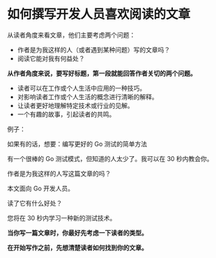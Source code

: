 # 如何撰写开发人员喜欢阅读的文章

从读者角度来看文章，他们主要考虑两个问题：
- 作者是为我这样的人（或者遇到某种问题）写的文章吗？
- 阅读它能对我有何益处？

**从作者角度来说，要写好标题，第一段就能回答作者关切的两个问题。**

- 读者可以在工作或个人生活中应用的一种技巧。
- 对影响读者工作或个人生活的概念进行清晰的解释。
- 让读者更好地理解特定技术或行业的见解。
- 一个有趣的故事，引起读者的共鸣。

例子：

如果有的话，想要：编写更好的 Go 测试的简单方法

有一个很棒的 Go 测试模式，但知道的人太少了。我可以在 30 秒内教会你。
> 
作者是为我这样的人写这篇文章的吗？

本文面向 Go 开发人员。

读了它有什么好处？

您将在 30 秒内学习一种新的测试技术。

**当你写一篇文章时，你最好先考虑一下读者的类型。**

**在开始写作之前，先想清楚读者如何找到你的文章。**
